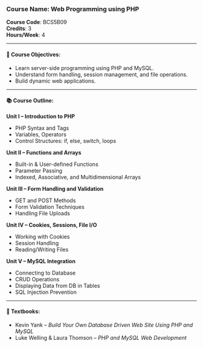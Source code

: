### Course Name: Web Programming using PHP  
**Course Code**: BCS5B09  
**Credits**: 3  
**Hours/Week**: 4  

---

#### 📘 Course Objectives:
- Learn server-side programming using PHP and MySQL.
- Understand form handling, session management, and file operations.
- Build dynamic web applications.

---

#### 📚 Course Outline:

**Unit I – Introduction to PHP**  
- PHP Syntax and Tags  
- Variables, Operators  
- Control Structures: if, else, switch, loops  

**Unit II – Functions and Arrays**  
- Built-in & User-defined Functions  
- Parameter Passing  
- Indexed, Associative, and Multidimensional Arrays  

**Unit III – Form Handling and Validation**  
- GET and POST Methods  
- Form Validation Techniques  
- Handling File Uploads  

**Unit IV – Cookies, Sessions, File I/O**  
- Working with Cookies  
- Session Handling  
- Reading/Writing Files  

**Unit V – MySQL Integration**  
- Connecting to Database  
- CRUD Operations  
- Displaying Data from DB in Tables  
- SQL Injection Prevention  

---

#### 📘 Textbooks:
- Kevin Yank – *Build Your Own Database Driven Web Site Using PHP and MySQL*  
- Luke Welling & Laura Thomson – *PHP and MySQL Web Development*
